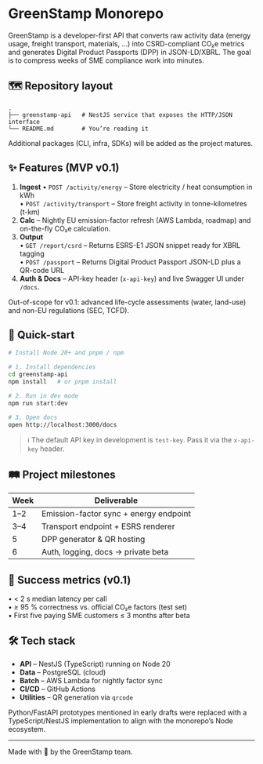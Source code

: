 # GreenStamp Monorepo

GreenStamp is a developer-first API that converts raw activity data (energy usage, freight transport, materials, …) into CSRD-compliant CO₂e metrics and generates Digital Product Passports (DPP) in JSON-LD/XBRL.  The goal is to compress weeks of SME compliance work into minutes.

## 🗺️ Repository layout

```
.
├── greenstamp-api   # NestJS service that exposes the HTTP/JSON interface
└── README.md        # You’re reading it
```

Additional packages (CLI, infra, SDKs) will be added as the project matures.

## ✨ Features (MVP v0.1)

1. **Ingest**
   • `POST /activity/energy` – Store electricity / heat consumption in kWh  
   • `POST /activity/transport` – Store freight activity in tonne-kilometres (t-km)
2. **Calc** – Nightly EU emission-factor refresh (AWS Lambda, roadmap) and on-the-fly CO₂e calculation.
3. **Output**  
   • `GET /report/csrd` – Returns ESRS-E1 JSON snippet ready for XBRL tagging  
   • `POST /passport` – Returns Digital Product Passport JSON-LD plus a QR-code URL
4. **Auth & Docs** – API-key header (`x-api-key`) and live Swagger UI under `/docs`.

Out-of-scope for v0.1: advanced life-cycle assessments (water, land-use) and non-EU regulations (SEC, TCFD).

## 🚀 Quick-start

```bash
# Install Node 20+ and pnpm / npm

# 1. Install dependencies
cd greenstamp-api
npm install   # or pnpm install

# 2. Run in dev mode
npm run start:dev

# 3. Open docs
open http://localhost:3000/docs
```

> ℹ️ The default API key in development is `test-key`. Pass it via the `x-api-key` header.

## 🛤  Project milestones

| Week | Deliverable |
|------|-------------|
| 1–2  | Emission-factor sync + energy endpoint |
| 3–4  | Transport endpoint + ESRS renderer |
| 5    | DPP generator & QR hosting |
| 6    | Auth, logging, docs → private beta |

## 📏 Success metrics (v0.1)

• < 2 s median latency per call  
• ≥ 95 % correctness vs. official CO₂e factors (test set)  
• First five paying SME customers ≤ 3 months after beta

## 🛠  Tech stack

* **API** – NestJS (TypeScript) running on Node 20  
* **Data** – PostgreSQL (cloud)  
* **Batch** – AWS Lambda for nightly factor sync  
* **CI/CD** – GitHub Actions  
* **Utilities** – QR generation via `qrcode`

Python/FastAPI prototypes mentioned in early drafts were replaced with a TypeScript/NestJS implementation to align with the monorepo’s Node ecosystem.

---

Made with 🌱 by the GreenStamp team.
